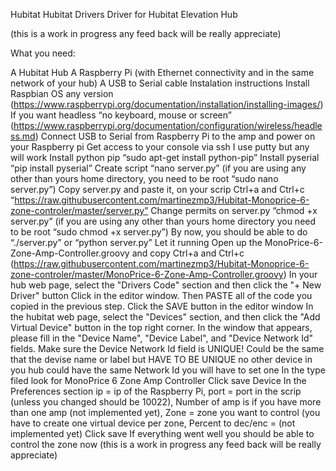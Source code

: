Hubitat
Hubitat Drivers Driver for Hubitat Elevation Hub

(this is a work in progress any feed back will be really appreciate)

What you need:

A Hubitat Hub
A Raspberry Pi (with Ethernet connectivity and in the same network of your hub)
A USB to Serial cable Instalation instructions
Install Raspbian OS any version (https://www.raspberrypi.org/documentation/installation/installing-images/)
If you want headless “no keyboard, mouse or screen” (https://www.raspberrypi.org/documentation/configuration/wireless/headless.md)
Connect USB to Serial from Raspberry Pi to the amp and power on your Raspberry pi
Get access to your console via ssh I use putty but any will work
Install python pip “sudo apt-get install python-pip”
Install pyserial “pip install pyserial”
Create script “nano server.py” (if you are using any other than yours home directory, you need to be root “sudo nano server.py”)
Copy server.py and paste it, on your scrip Ctrl+a and Ctrl+c “https://raw.githubusercontent.com/martinezmp3/Hubitat-Monoprice-6-zone-controler/master/server.py”
Change permits on server.py “chmod +x server.py” (if you are using any other than yours home directory you need to be root “sudo chmod +x server.py”)
By now, you should be able to do “./server.py” or “python server.py” Let it running
Open up the MonoPrice-6-Zone-Amp-Controller.groovy and copy Ctrl+a and Ctrl+c (https://raw.githubusercontent.com/martinezmp3/Hubitat-Monoprice-6-zone-controler/master/MonoPrice-6-Zone-Amp-Controller.groovy)
In your hub web page, select the "Drivers Code" section and then click the "+ New Driver" button
Click in the editor window. Then PASTE all of the code you copied in the previous step.
Click the SAVE button in the editor window
In the hubitat web page, select the "Devices" section, and then click the "Add Virtual Device" button in the top right corner.
In the window that appears, please fill in the "Device Name", "Device Label", and "Device Network Id" fields. Make sure the Device Network Id field is UNIQUE! Could be the same that the devise name or label but HAVE TO BE UNIQUE no other device in you hub could have the same Network Id you will have to set one
In the type filed look for MonoPrice 6 Zone Amp Controller
Click save Device
In the Preferences section ip = ip of the Raspberry Pi, port = port in the scrip (unless you changed should be 10022), Number of amp is if you have more than one amp (not implemented yet), Zone = zone you want to control (you have to create one virtual device per zone, Percent to dec/enc = (not implemented yet)
Click save
If everything went well you should be able to control the zone now (this is a work in progress any feed back will be really appreciate)
